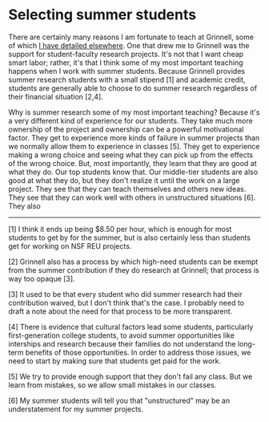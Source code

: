 Selecting summer students
=========================

There are certainly many reasons I am fortunate to teach at Grinnell, some
of which [I have detailed elsewhere](teaching-cs-at-grinnell).  One that
drew me to Grinnell was the support for student-faculty research projects.
It's not that I want cheap smart labor; rather, it's that I think some
of my most important teaching happens when I work with summer students.
Because Grinnell provides summer research students with a small stipend
[1] and academic credit, students are generally able to choose to do
summer research regardless of their financial situation [2,4].

Why is summer research some of my most important teaching?  Because
it's a very different kind of experience for our students.  They take
much more ownership of the project and ownership can be a powerful
motivational factor.  They get to experience more kinds of failure in
summer projects than we normally allow them to experience in classes [5].
They get to experience making a wrong choice and seeing what they can pick
up from the effects of the wrong choice.  But, most importantly, they
learn that they are good at what they do.  Our top students know that.
Our middle-tier students are also good at what they do, but they don't
realize it until the work on a large project.  They see that they can
teach themselves and others new ideas.  They see that they can work well
with others in unstructured situations [6].  They also 



---

[1] I think it ends up being $8.50 per hour, which is enough for most
students to get by for the summer, but is also certainly less than
students get for working on NSF REU projects.

[2] Grinnell also has a process by which high-need students can be
exempt from the summer contribution if they do research at Grinnell;
that process is way too opaque [3].

[3] It used to be that every student who did summer research had their
contribution waived, but I don't think that's the case.  I probably need
to draft a note about the need for that process to be more transparent.

[4] There is evidence that cultural factors lead some students,
particularly first-generation college students, to avoid summer
opportunities like interships and research because their families
do not understand the long-term benefits of those opportunities.
In order to address those issues, we need to start by making sure that
students get paid for the work.

[5] We try to provide enough support that they don't fail any class.
But we learn from mistakes, so we allow small mistakes in our classes.

[6] My summer students will tell you that "unstructured" may be an
understatement for my summer projects.

